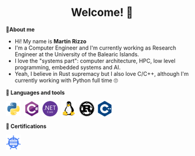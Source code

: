 <h1 align="center"> Welcome! 👋 </h1> 

**🤔About me**
- Hi! My name is **Martín Rizzo**
- I'm a Computer Engineer and I'm currently working as Research Engineer at the University of the Balearic Islands.
- I love the "systems part": computer architecture, HPC, low level programming, embedded systems and AI.
- Yeah, I believe in Rust supremacy but I also love C/C++, although I'm currently working with Python full time 🙄

**🧰 Languages and tools**
  <div>
    <img src="https://github.com/devicons/devicon/blob/master/icons/python/python-original.svg" width=40 height=40>&nbsp;
    <img src="https://github.com/devicons/devicon/blob/master/icons/csharp/csharp-original.svg" width=40 height=40>&nbsp;
    <img src="https://github.com/devicons/devicon/blob/master/icons/dotnetcore/dotnetcore-original.svg" width=40 height=40>&nbsp;
    <img src="https://github.com/devicons/devicon/blob/master/icons/linux/linux-original.svg" width=40 height=40>&nbsp;
    <img src="https://github.com/devicons/devicon/blob/master/icons/rust/rust-original.svg" width=40 height=40>&nbsp;
    <img src="https://github.com/devicons/devicon/blob/master/icons/cplusplus/cplusplus-plain.svg" width=40 height=40>&nbsp;
  </div>

**🤩 Certifications**
<div>
  <div>
    <a href="https://www.credly.com/badges/95b1ef73-4ea5-44fe-a91d-1745475c0f60/public_url">
      <img src="./cka-certified-kubernetes-administrator.png" width=40 height=40>
    </a>
  </div>
</div>
